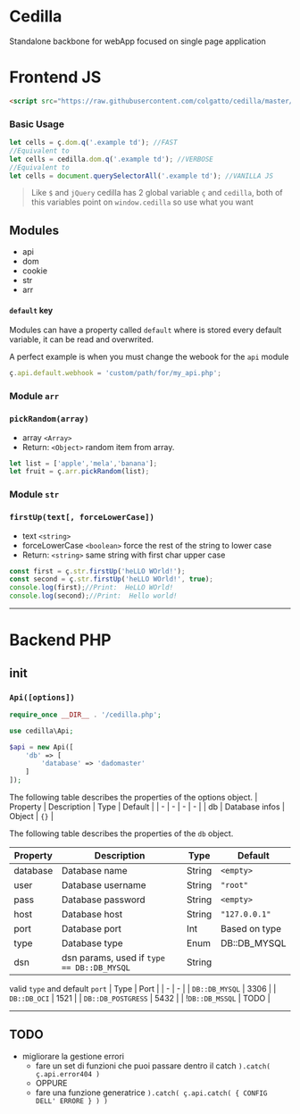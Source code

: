 # Cedilla
Standalone backbone for webApp focused on single page application

# Frontend JS

```html
<script src="https://raw.githubusercontent.com/colgatto/cedilla/master/dist/cedilla.min.js"></script>
```

### Basic Usage

```js
let cells = ç.dom.q('.example td'); //FAST
//Equivalent to
let cells = cedilla.dom.q('.example td'); //VERBOSE
//Equivalent to
let cells = document.querySelectorAll('.example td'); //VANILLA JS
```

> Like `$` and `jQuery` cedilla has 2 global variable `ç` and `cedilla`,
> both of this variables point on  `window.cedilla` so use what you want

## Modules

- api
- dom
- cookie
- str
- arr

#### `default` key

Modules can have a property called `default` where is stored every default variable, it can be read and overwrited.

A perfect example is when you must change the webook for the `api` module

```js
ç.api.default.webhook = 'custom/path/for/my_api.php';
```

### Module `arr`

### `pickRandom(array)`

- array `<Array>`
- Return: `<Object>` random item from array.

```js
let list = ['apple','mela','banana'];
let fruit = ç.arr.pickRandom(list);
```

### Module `str`

### `firstUp(text[, forceLowerCase])`

- text `<string>`
- forceLowerCase `<boolean>` force the rest of the string to lower case
- Return: `<string>` same string with first char upper case
```js
const first = ç.str.firstUp('heLLO WOrld!');
const second = ç.str.firstUp('heLLO WOrld!', true);
console.log(first);//Print:  HeLLO WOrld!
console.log(second);//Print:  Hello world!
```
---

# Backend PHP


## init

### `Api([options])` 

```php
require_once __DIR__ . '/cedilla.php';

use cedilla\Api;

$api = new Api([
	'db' => [
		'database' => 'dadomaster'
	]
]);

```
The following table describes the properties of the options object.
| Property | Description | Type | Default |
| - | - | - | - |
| db | Database infos | Object | `{}` |

The following table describes the properties of the `db` object.

| Property | Description | Type | Default |
| - | - | - | - |
| database | Database name | String | `<empty>` |
| user | Database username | String | `"root"` |
| pass | Database password | String | `<empty>` |
| host | Database host | String | `"127.0.0.1"` |
| port | Database port | Int | Based on type |
| type | Database type | Enum | DB::DB_MYSQL |
| dsn | dsn params, used if `type == DB::DB_MYSQL` | String |  |

valid `type` and default `port`
| Type | Port |
| - | - |
| `DB::DB_MYSQL` | 3306 |
| `DB::DB_OCI` | 1521 |
| `DB::DB_POSTGRESS` | 5432 |
| !`DB::DB_MSSQL` | TODO |



---


## TODO

- migliorare la gestione errori
	- fare un set di funzioni che puoi passare dentro il catch `).catch( ç.api.error404 )`
	- OPPURE
	- fare una funzione generatrice `).catch( ç.api.catch( { CONFIG DELL' ERRORE } ) )`